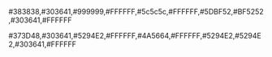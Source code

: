 #383838,#303641,#999999,#FFFFFF,#5c5c5c,#FFFFFF,#5DBF52,#BF5252,#303641,#FFFFFF

#373D48,#303641,#5294E2,#FFFFFF,#4A5664,#FFFFFF,#5294E2,#5294E2,#303641,#FFFFFF
